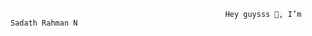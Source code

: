


                                                    Hey guysss 👋, I’m Sadath Rahman N


<!---
SadathRahmanN/SadathRahmanN is a ✨ special ✨ repository because its `README.md` (this file) appears on your GitHub profile.
You can click the Preview link to take a look at your changes.
--->
